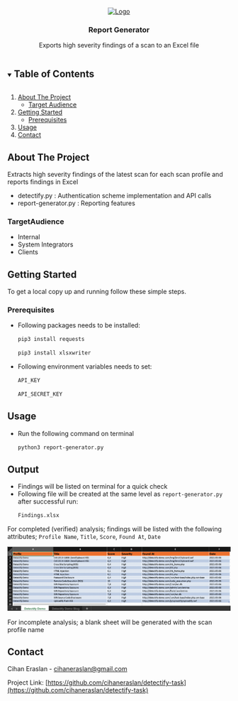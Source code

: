 



<!-- PROJECT LOGO -->
<br />
<p align="center">
  <a href="https://github.com/cihaneraslan/detectify-task">
    <img src="https://detectify.com/site/themes/detectify/img/primary_logo.svg" alt="Logo" width="80" height="80">

  </a>

  <h3 align="center">Report Generator</h3>

  <p align="center">
    Exports high severity findings of a scan to an Excel file
    <br />
  </p>




<!-- TABLE OF CONTENTS -->
<details open="open">
  <summary><h2 style="display: inline-block">Table of Contents</h2></summary>
  <ol>
    <li>
      <a href="#about-the-project">About The Project</a>
      <ul>
        <li><a href="#TargetAudience">Target Audience</a></li>
      </ul>
    </li>
    <li>
      <a href="#getting-started">Getting Started</a>
      <ul>
        <li><a href="#prerequisites">Prerequisites</a></li>
      </ul>
    </li>
    <li><a href="#usage">Usage</a></li>
    <li><a href="#contact">Contact</a></li>
  </ol>
</details>



<!-- ABOUT THE PROJECT -->
## About The Project


Extracts high severity findings of the latest scan for each scan profile and reports findings in Excel
* detectify.py : Authentication scheme implementation and API calls
* report-generator.py : Reporting features
### TargetAudience

* []()Internal
* []()System Integrators
* []()Clients



<!-- GETTING STARTED -->
## Getting Started

To get a local copy up and running follow these simple steps.

### Prerequisites

* Following packages needs to be installed:

  ```sh
  pip3 install requests
  ```
  ```sh
  pip3 install xlsxwriter
  ```
  
* Following environment variables needs to set:
  ```sh
  API_KEY
  ```
  ```sh
  API_SECRET_KEY
  ```



<!-- USAGE EXAMPLES -->
## Usage
* Run the following command on terminal
   ```sh
   python3 report-generator.py
   ```
<!-- OUTPUT -->
## Output
* Findings will be listed on terminal for a quick check
* Following file will be created at the same level as `report-generator.py` after successful run:
   ```sh
   Findings.xlsx
   ```
For completed (verified) analysis;  findings will be listed with the following attributes; `Profile Name`, `Title`, `Score`, `Found At`, `Date`

![report-generator][product-screenshot]

For incomplete analysis; a blank sheet will be generated with the scan profile name 





<!-- CONTACT -->
## Contact

Cihan Eraslan - cihaneraslan@gmail.com

Project Link: [https://github.com/cihaneraslan/detectify-task](https://github.com/cihaneraslan/detectify-task)



<!-- MARKDOWN LINKS & IMAGES -->
<!-- https://www.markdownguide.org/basic-syntax/#reference-style-links -->
[product-screenshot]: images/SampleOutput.png
